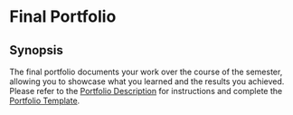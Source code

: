 # Final Portfolio

## Synopsis

The final portfolio documents your work over the course of the semester, allowing you to showcase what you learned and the results you achieved.  Please refer to the [Portfolio Description](https://drive.google.com/open?id=1T7ExPzP6Biq9mvNveYxeJK2uH1Xuu6yQdLU3ej87h9c) for instructions and complete the [Portfolio Template](https://drive.google.com/open?id=1MvIuU69zxbcjQplBeW4ZS5ZYzTm8HrzO1dhPrj7nbpY).

